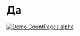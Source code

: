 # Да
[![Demo CountPages alpha](https://i.gifer.com/origin/60/6041b3c856b276f087f6423259333a27.gif)](https://i.gifer.com/DKke.gif)
